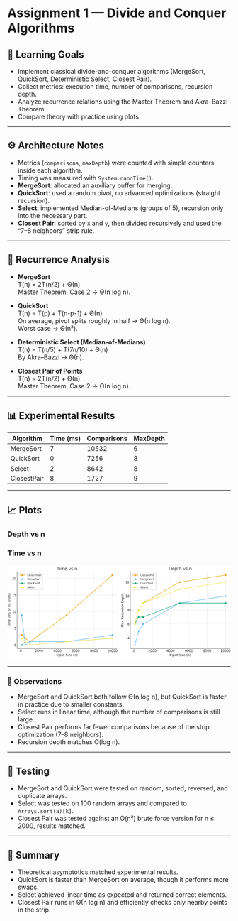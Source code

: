# Assignment 1 — Divide and Conquer Algorithms

## 🎯 Learning Goals
- Implement classical divide-and-conquer algorithms (MergeSort, QuickSort, Deterministic Select, Closest Pair).
- Collect metrics: execution time, number of comparisons, recursion depth.
- Analyze recurrence relations using the Master Theorem and Akra–Bazzi Theorem.
- Compare theory with practice using plots.

---

## ⚙️ Architecture Notes
- Metrics (`comparisons`, `maxDepth`) were counted with simple counters inside each algorithm.
- Timing was measured with `System.nanoTime()`.
- **MergeSort**: allocated an auxiliary buffer for merging.
- **QuickSort**: used a random pivot, no advanced optimizations (straight recursion).
- **Select**: implemented Median-of-Medians (groups of 5), recursion only into the necessary part.
- **Closest Pair**: sorted by `x` and `y`, then divided recursively and used the “7–8 neighbors” strip rule.

---

## 📐 Recurrence Analysis

- **MergeSort**  
  T(n) = 2T(n/2) + Θ(n)  
  Master Theorem, Case 2 → Θ(n log n).

- **QuickSort**  
  T(n) = T(p) + T(n-p-1) + Θ(n)  
  On average, pivot splits roughly in half → Θ(n log n).  
  Worst case → Θ(n²).

- **Deterministic Select (Median-of-Medians)**  
  T(n) = T(n/5) + T(7n/10) + Θ(n)  
  By Akra–Bazzi → Θ(n).

- **Closest Pair of Points**  
  T(n) = 2T(n/2) + Θ(n)  
  Master Theorem, Case 2 → Θ(n log n).

---

## 📊 Experimental Results

| Algorithm   | Time (ms) | Comparisons | MaxDepth |
|-------------|-----------|-------------|----------|
| MergeSort   | 7         | 10532       | 6        |
| QuickSort   | 0         | 7256        | 8        |
| Select      | 2         | 8642        | 8        |
| ClosestPair | 8         | 1727        | 9        |

---

## 📈 Plots
### Depth vs n
### Time vs n
![Plots of algorithms](docs/plots.png.png)

---

### 🔎 Observations
- MergeSort and QuickSort both follow Θ(n log n), but QuickSort is faster in practice due to smaller constants.
- Select runs in linear time, although the number of comparisons is still large.
- Closest Pair performs far fewer comparisons because of the strip optimization (7–8 neighbors).
- Recursion depth matches O(log n).

---

## 🧪 Testing
- MergeSort and QuickSort were tested on random, sorted, reversed, and duplicate arrays.
- Select was tested on 100 random arrays and compared to `Arrays.sort(a)[k]`.
- Closest Pair was tested against an O(n²) brute force version for n ≤ 2000, results matched.

---

## 📌 Summary
- Theoretical asymptotics matched experimental results.
- QuickSort is faster than MergeSort on average, though it performs more swaps.
- Select achieved linear time as expected and returned correct elements.
- Closest Pair runs in Θ(n log n) and efficiently checks only nearby points in the strip.  
